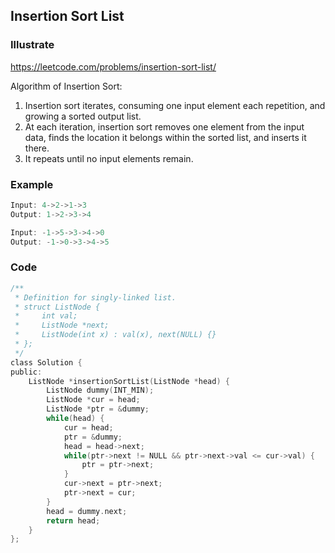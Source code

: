 ## Insertion Sort List
### Illustrate
<https://leetcode.com/problems/insertion-sort-list/>

Algorithm of Insertion Sort:

1. Insertion sort iterates, consuming one input element each repetition, and growing a sorted output list.
2. At each iteration, insertion sort removes one element from the input data, finds the location it belongs within the sorted list, and inserts it there.
3. It repeats until no input elements remain.


### Example
```c
Input: 4->2->1->3
Output: 1->2->3->4

Input: -1->5->3->4->0
Output: -1->0->3->4->5
```

### Code
```c
/**
 * Definition for singly-linked list.
 * struct ListNode {
 *     int val;
 *     ListNode *next;
 *     ListNode(int x) : val(x), next(NULL) {}
 * };
 */
class Solution {
public:
    ListNode *insertionSortList(ListNode *head) {
        ListNode dummy(INT_MIN);
        ListNode *cur = head;
        ListNode *ptr = &dummy;
        while(head) {
            cur = head;
            ptr = &dummy;
            head = head->next;
            while(ptr->next != NULL && ptr->next->val <= cur->val) {
                ptr = ptr->next;                
            }
            cur->next = ptr->next;
            ptr->next = cur;
        }
        head = dummy.next;
        return head;
    }
};
```
